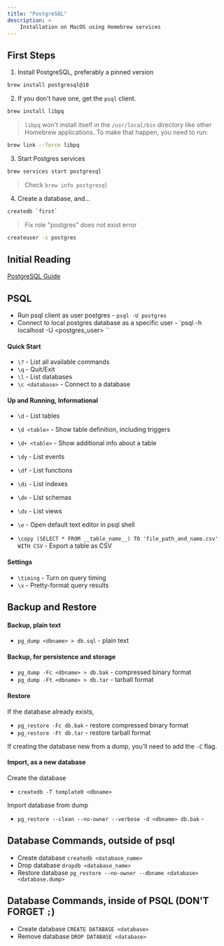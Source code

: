 ```yaml
---
title: "PostgreSQL"
description: >
    Installation on MacOS using Homebrew services
---
```


## First Steps

1. Install PostgreSQL, preferably a pinned version
```bash
brew install postgresql@10
```

2. If you don't have one, get the `psql` client.

```bash
brew install libpq
```

> `libpq` won't install itself in the `/usr/local/bin` directory like other Homebrew applications. To make that happen, you need to run:

```bash
brew link --force libpq
```

3. Start Postgres services

```bash
brew services start postgresql
```

> Check `brew info postgresql`

4. Create a database, and...

```bash
createdb `first`
```

> Fix role "postgres" does not exist error

```bash
createuser -s postgres
```
## Initial Reading
[PostgreSQL Guide](http://postgresguide.com/)

## PSQL
- Run psql client as user postgres - `psql -U postgres`
- Connect to local postgres database as a specific user - `psql -h localhost -U <postgres_user> <database>``

#### Quick Start
- `\?` - List all available commands
- `\q` - Quit/Exit
- `\l` - List databases
- `\c <database>` - Connect to a database


#### Up and Running, Informational
- `\d` - List tables
- `\d <table>` - Show table definition, including triggers
- `\d+ <table>` - Show additional info about a table

- `\dy` - List events
- `\df` - List functions
- `\di` - List indexes
- `\dn` - List schemas
- `\dv` - List views
- `\e` - Open default text editor in psql shell
- `\copy (SELECT * FROM __table_name__) TO 'file_path_and_name.csv' WITH CSV` - Export a table as CSV

#### Settings
- `\timing` - Turn on query timing
- `\x` - Pretty-format query results

## Backup and Restore

#### Backup, plain text
- `pg_dump <dbname> > db.sql` - plain text

#### Backup, for persistence and storage
- `pg_dump -Fc <dbname> > db.bak` - compressed binary format
- `pg_dump -Ft <dbname> > db.tar` - tarball format

#### Restore
If the database already exists,
- `pg_restore -Fc db.bak` - restore compressed binary format
- `pg_restore -Ft db.tar` - restore tarball format

If creating the database new from a dump, you'll need to add the `-C` flag.

#### Import, as a new database
Create the database
- `createdb -T template0 <dbname>`

Import database from dump
- `pg_restore --clean --no-owner --verbose -d <dbname> db.bak` -


## Database Commands, outside of psql

- Create database `createdb <database_name>`
- Drop database `dropdb <database_name>`
- Restore database `pg_restore --no-owner --dbname <database> <database.dump>`

## Database Commands, inside of PSQL (DON'T FORGET `;`)

- Create database `CREATE DATABASE <database>`
- Remove database `DROP DATABASE <database>`
